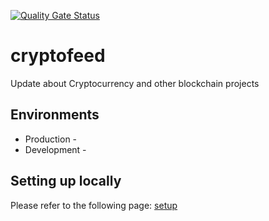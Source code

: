 [![Quality Gate Status](https://sonarcloud.io/api/project_badges/measure?project=flowck_cryptofeed-react&metric=alert_status)](https://sonarcloud.io/dashboard?id=flowck_cryptofeed-react)

# cryptofeed

Update about Cryptocurrency and other blockchain projects

## Environments

- Production -
- Development -

## Setting up locally

Please refer to the following page: [setup](./docs/setup.md)
